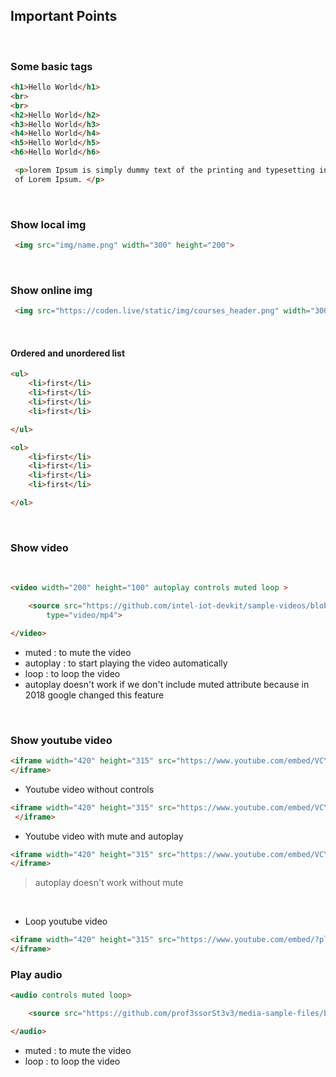 ## Important Points 

<br>


### Some basic tags

```html
<h1>Hello World</h1>
<br>
<br>
<h2>Hello World</h2>
<h3>Hello World</h3>
<h4>Hello World</h4>
<h5>Hello World</h5>
<h6>Hello World</h6>

 <p>lorem Ipsum is simply dummy text of the printing and typesetting industry. Lorem Ipsum has been the industry's
 of Lorem Ipsum. </p>

```
<br>

### Show local img 


```html
 <img src="img/name.png" width="300" height="200">
```
<br>

### Show online img 


```html
 <img src="https://coden.live/static/img/courses_header.png" width="300" height="200">
```
<br>

<div style="page-break-after: always;"></div>

#### Ordered and unordered list


```html
<ul>
    <li>first</li>
    <li>first</li>
    <li>first</li>
    <li>first</li>

</ul>

<ol>
    <li>first</li>
    <li>first</li>
    <li>first</li>
    <li>first</li>

</ol>
```
<br>

### Show video
<br>

```html
<video width="200" height="100" autoplay controls muted loop >

    <source src="https://github.com/intel-iot-devkit/sample-videos/blob/master/people-detection.mp4?raw=true"
        type="video/mp4">

</video>
```
* muted : to mute the video
* autoplay : to start playing the video automatically
* loop : to loop the video
* autoplay doesn't work if we don't include muted attribute because in 2018 google changed this feature

<br>

### Show youtube video


```html
<iframe width="420" height="315" src="https://www.youtube.com/embed/VCYoFzaXi00">
</iframe>
```
* Youtube video without controls
```html
<iframe width="420" height="315" src="https://www.youtube.com/embed/VCYoFzaXi00?controls=0">
 </iframe>
```

* Youtube video with mute and autoplay
```html
<iframe width="420" height="315" src="https://www.youtube.com/embed/VCYoFzaXi00?mute=1&autoplay=1">
</iframe>
```
> autoplay doesn't work without mute

<br>

* Loop youtube video 
```html
<iframe width="420" height="315" src="https://www.youtube.com/embed/?playlist=VCYoFzaXi00&loop=1">
</iframe>
```

### Play audio


```html
<audio controls muted loop>

    <source src="https://github.com/prof3ssorSt3v3/media-sample-files/blob/master/fight-club.mp3?raw=true">

</audio>
```
* muted : to mute the video
* loop : to loop the video

<br>